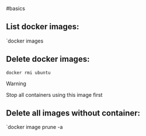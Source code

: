 #basics
## List docker images:
`docker images
## Delete docker images:
`docker rmi ubuntu`
> [!warning]
> Stop all containers using this image first
## Delete all images without container:
`docker image prune -a